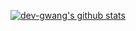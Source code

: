 [![dev-gwang's github stats](https://github-readme-stats.vercel.app/api?username=dev-gwang&show_icons=true)](https://github.com/dev-gwang)
